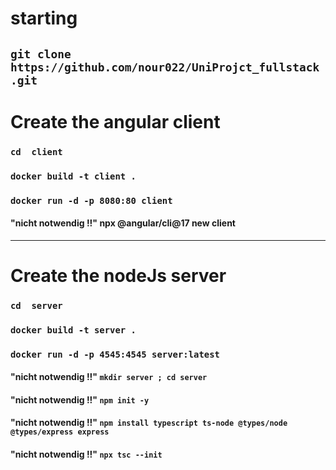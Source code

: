 # starting

## `git clone https://github.com/nour022/UniProjct_fullstack.git`

# Create the angular client

### `cd  client`

### `docker build -t client .`

### `docker run -d -p 8080:80 client`

#### "nicht notwendig !!" npx @angular/cli@17 new client

---

# Create the nodeJs server

### `cd  server`

### `docker build -t server .`

### `docker run -d -p 4545:4545 server:latest`

#### "nicht notwendig !!" `mkdir server ; cd server`

#### "nicht notwendig !!" `npm init -y`

#### "nicht notwendig !!" `npm install typescript ts-node @types/node @types/express express`

#### "nicht notwendig !!" `npx tsc --init`
